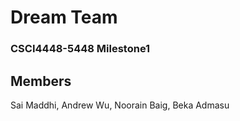 # Dream Team
### CSCI4448-5448 Milestone1

## Members
Sai Maddhi, Andrew Wu, Noorain Baig, Beka Admasu
